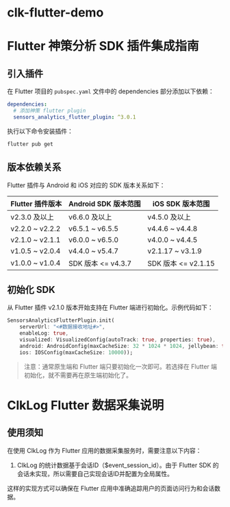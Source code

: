 # clk-flutter-demo

# Flutter 神策分析 SDK 插件集成指南

## 引入插件

在 Flutter 项目的 `pubspec.yaml` 文件中的 dependencies 部分添加以下依赖：

```yaml
dependencies:
  # 添加神策 flutter plugin
  sensors_analytics_flutter_plugin: ^3.0.1
```

执行以下命令安装插件：

```bash
flutter pub get
```

## 版本依赖关系

Flutter 插件与 Android 和 iOS 对应的 SDK 版本关系如下：

| Flutter 插件版本 | Android SDK 版本范围 | iOS SDK 版本范围 |
|----------------|-------------------|----------------|
| v2.3.0 及以上 | v6.6.0 及以上 | v4.5.0 及以上 |
| v2.2.0 ~ v2.2.2 | v6.5.1 ~ v6.5.5 | v4.4.6 ~ v4.4.8 |
| v2.1.0 ~ v2.1.1 | v6.0.0 ~ v6.5.0 | v4.0.0 ~ v4.4.5 |
| v1.0.5 ~ v2.0.4 | v4.4.0 ~ v5.4.7 | v2.1.17 ~ v3.1.9 |
| v1.0.0 ~ v1.0.4 | SDK 版本 <= v4.3.7 | SDK 版本 <= v2.1.15 |

## 初始化 SDK

从 Flutter 插件 v2.1.0 版本开始支持在 Flutter 端进行初始化。示例代码如下：

```dart
SensorsAnalyticsFlutterPlugin.init(
    serverUrl: "<#数据接收地址#>",
    enableLog: true,
    visualized: VisualizedConfig(autoTrack: true, properties: true),
    android: AndroidConfig(maxCacheSize: 32 * 1024 * 1024, jellybean: true, subProcessFlush: true),
    ios: IOSConfig(maxCacheSize: 10000));
```

> 注意：通常原生端和 Flutter 端只要初始化一次即可。若选择在 Flutter 端初始化，就不需要再在原生端初始化了。

# ClkLog Flutter 数据采集说明

## 使用须知

在使用 ClkLog 作为 Flutter 应用的数据采集服务时，需要注意以下内容：

1. ClkLog 的统计数据基于会话ID（$event_session_id）。由于 Flutter SDK 的会话未实现，所以需要自己实现会话ID并配置为全局属性。

这样的实现方式可以确保在 Flutter 应用中准确追踪用户的页面访问行为和会话数据。